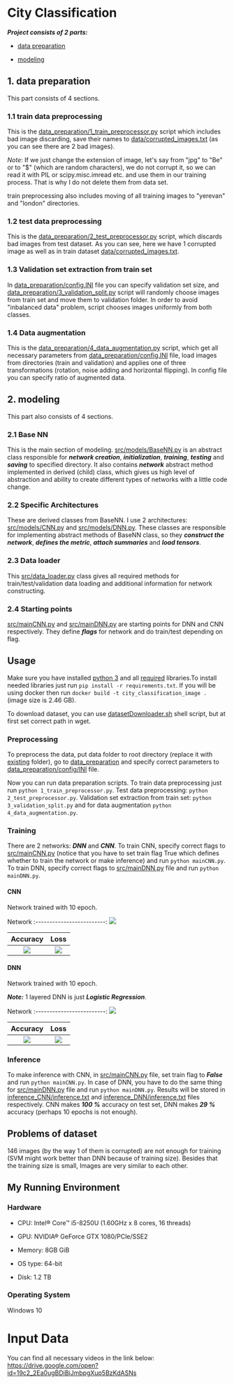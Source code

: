 # City Classification

***Project consists of 2 parts:***

* [data preparation](https://github.com/lev1khachatryan/CityClassification/tree/master/data_preparation)

* [modeling](https://github.com/lev1khachatryan/CityClassification/tree/master/src)

## 1. data preparation

This part consists of 4 sections.

### 1.1 train data preprocessing

This is the [data_preparation/1_train_preprocessor.py](https://github.com/lev1khachatryan/CityClassification/blob/master/data_preparation/1_train_preprocessor.py) script which includes bad image discarding, save their names to [data/corrupted_images.txt](https://github.com/lev1khachatryan/CityClassification/blob/master/data/corrupted_images.txt) (as you can see there are 2 bad images).

*Note*: If we just change the extension of image, let's say from "jpg" to "Be" or to "$" (which are random characters), we do not corrupt it, so we can read it with PIL or scipy.misc.imread etc. and use them in our training process. That is why I do not delete them from data set.

train preprocessing also includes moving of all training images to "yerevan" and "london" directories.

### 1.2 test data preprocessing

This is the [data_preparation/2_test_preprocessor.py](https://github.com/lev1khachatryan/CityClassification/blob/master/data_preparation/2_test_preprocessor.py) script, which discards bad images from test dataset. As you can see, here we have 1 corrupted image as well as in train dataset [data/corrupted_images.txt](https://github.com/lev1khachatryan/CityClassification/blob/master/data/corrupted_images.txt).

### 1.3 Validation set extraction from train set

In [data_preparation/config.INI](https://github.com/lev1khachatryan/CityClassification/blob/master/data_preparation/config.INI) file you can specify validation set size, and [data_preparation/3_validation_split.py](https://github.com/lev1khachatryan/CityClassification/blob/master/data_preparation/3_validation_split.py) script will randomly choose images from train set and move them to validation folder. In order to avoid "inbalanced data" problem, script chooses images uniformly from both classes.

### 1.4 Data augmentation

This is the [data_preparation/4_data_augmentation.py](https://github.com/lev1khachatryan/CityClassification/blob/master/data_preparation/4_data_augmentation.py) script, which get all necessary parameters from [data_preparation/config.INI](https://github.com/lev1khachatryan/CityClassification/blob/master/data_preparation/config.INI) file, load images from directories (train and validation) and applies one of three transformations (rotation, noise adding and horizontal flipping). In config file you can specify ratio of augmented data.


## 2. modeling

This part also consists of 4 sections.

### 2.1 Base NN

This is the main section of modeling. [src/models/BaseNN.py](https://github.com/lev1khachatryan/CityClassification/blob/master/src/models/BaseNN.py) is an abstract class responsible for ***network creation***, ***initialization***, ***training***, ***testing*** and ***saving*** to specified directory. It also contains ***network*** abstract method implemented in derived (child) class, which gives us high level of abstraction and ability to create different types of networks with a little code change.

### 2.2 Specific Architectures

These are derived classes from BaseNN. I use 2 architectures: [src/models/CNN.py](https://github.com/lev1khachatryan/CityClassification/blob/master/src/models/CNN.py) and [src/models/DNN.py](https://github.com/lev1khachatryan/CityClassification/blob/master/src/models/DNN.py). These classes are responsible for implementing abstract methods of BaseNN class, so they ***construct the network***, ***defines the metric***, ***attach summaries*** and ***load tensors***.

### 2.3 Data loader

This [src/data_loader.py](https://github.com/lev1khachatryan/CityClassification/blob/master/src/data_loader.py) class gives all required methods for train/test/validation data loading and additional information for network constructing.

### 2.4 Starting points

[src/mainCNN.py](https://github.com/lev1khachatryan/CityClassification/blob/master/src/mainCNN.py) and [src/mainDNN.py](https://github.com/lev1khachatryan/CityClassification/blob/master/src/mainDNN.py) are starting points for DNN and CNN respectively. They define ***flags*** for network and do train/test depending on flag.


## Usage

Make sure you have installed [python 3](https://www.python.org/download/releases/3.0/) and all [required](https://github.com/lev1khachatryan/CityClassification/blob/master/requirements.txt) libraries.To install needed libraries just run `pip install -r requirements.txt`. If you will be using docker then run `docker build -t city_classification_image .` (image size is 2.46 GB).

To download dataset, you can use [datasetDownloader.sh](https://github.com/lev1khachatryan/CityClassification/blob/master/datasetDownloader.sh) shell script, but at first set correct path in wget.

### Preprocessing

To preprocess the data, put data folder to root directory (replace it with [existing](https://github.com/lev1khachatryan/CityClassification/tree/master/data) folder), go to [data_preparation](https://github.com/lev1khachatryan/CityClassification/tree/master/data_preparation) and specify correct parameters to [data_preparation/config/INI](https://github.com/lev1khachatryan/CityClassification/blob/master/data_preparation/config.INI) file.

Now you can run data preparation scripts. To train data preprocessing just run `python 1_train_preprocessor.py`. Test data preprocessing: `python 2_test_preprocessor.py`. Validation set extraction from train set: `python 3_validation_split.py` and for data augmentation `python 4_data_augmentation.py`. 

### Training

There are 2 networks: ***DNN*** and ***CNN***. To train CNN, specify correct flags to [src/mainCNN.py](https://github.com/lev1khachatryan/CityClassification/blob/master/src/mainCNN.py) (notice that you have to set train flag True which defines whether to train the network or make inference) and run `python mainCNN.py`. To train DNN, specify correct flags to [src/mainDNN.py](https://github.com/lev1khachatryan/CityClassification/blob/master/src/mainDNN.py) file and run `python mainDNN.py`.

#### CNN

Network trained with 10 epoch.

Network
:-------------------------:
![](assets/graphCNN.png)

Accuracy                   |  Loss
:-------------------------:|:-------------------------:
![](assets/accuracyCNN.png)|  ![](assets/lossCNN.png)


#### DNN

Network trained with 10 epoch.

***Note:*** 1 layered DNN is just ***Logistic Regression***.

Network
:-------------------------:
![](assets/graphDNN.png)

Accuracy                   |  Loss
:-------------------------:|:-------------------------:
![](assets/accuracyDNN.png)|  ![](assets/lossDNN.png)


### Inference

To make inference with CNN, in [src/mainCNN.py](https://github.com/lev1khachatryan/CityClassification/blob/master/src/mainCNN.py) file, set train flag to ***False*** and run `python mainCNN.py`. In case of DNN, you have to do the same thing for [src/mainDNN.py](https://github.com/lev1khachatryan/CityClassification/blob/master/src/mainDNN.py) file and run `python mainDNN.py`. Results will be stored in [inference_CNN/inference.txt](https://github.com/lev1khachatryan/CityClassification/blob/master/inference_CNN/inference.txt) and [inference_DNN/inference.txt](https://github.com/lev1khachatryan/CityClassification/blob/master/inference_DNN/inference.txt) files respectively. CNN makes ***100 %*** accuracy on test set, DNN makes ***29 %*** accuracy (perhaps 10 epochs is not enough).


## Problems of dataset

146 images (by the way 1 of them is corrupted) are not enough for training (SVM might work better than DNN because of training size). Besides that the training size is small, Images are very similar to each other. 


## My Running Environment

### Hardware

* CPU: Intel® Core™ i5-8250U (1.60GHz x 8 cores, 16 threads)

* GPU: NVIDIA® GeForce GTX 1080/PCle/SSE2

* Memory: 8GB GiB

* OS type: 64-bit

* Disk: 1.2 TB


### Operating System

Windows 10

# Input Data

You can find all necessary videos in the link below:
https://drive.google.com/open?id=19c2_2Ea0ugBDiBiJmbpgXup5BzKdASNs
